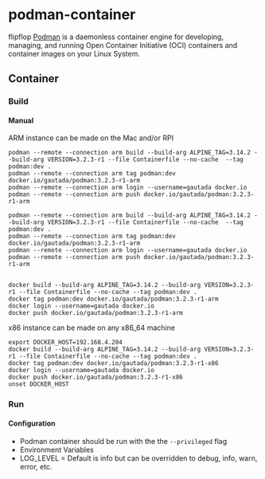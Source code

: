 # podman-container

flipflop
[Podman](https://podman.io) is a daemonless container engine for developing, managing, and running Open Container Initiative (OCI) containers and container images on your Linux System.

## Container

### Build

#### Manual

ARM instance can be made on the Mac and/or RPI

```
podman --remote --connection arm build --build-arg ALPINE_TAG=3.14.2 --build-arg VERSION=3.2.3-r1 --file Containerfile --no-cache  --tag podman:dev .
podman --remote --connection arm tag podman:dev docker.io/gautada/podman:3.2.3-r1-arm
podman --remote --connection arm login --username=gautada docker.io
podman --remote --connection arm push docker.io/gautada/podman:3.2.3-r1-arm
```

```
podman --remote --connection arm build --build-arg ALPINE_TAG=3.14.2 --build-arg VERSION=3.2.3-r1 --file Containerfile --no-cache  --tag podman:dev .
podman --remote --connection arm tag podman:dev docker.io/gautada/podman:3.2.3-r1-arm
podman --remote --connection arm login --username=gautada docker.io
podman --remote --connection arm push docker.io/gautada/podman:3.2.3-r1-arm


docker build --build-arg ALPINE_TAG=3.14.2 --build-arg VERSION=3.2.3-r1 --file Containerfile --no-cache --tag podman:dev .
docker tag podman:dev docker.io/gautada/podman:3.2.3-r1-arm
docker login --username=gautada docker.io
docker push docker.io/gautada/podman:3.2.3-r1-arm
```

x86 instance can be made on any x86_64 machine

```
export DOCKER_HOST=192.168.4.204
docker build --build-arg ALPINE_TAG=3.14.2 --build-arg VERSION=3.2.3-r1 --file Containerfile --no-cache --tag podman:dev .
docker tag podman:dev docker.io/gautada/podman:3.2.3-r1-x86
docker login --username=gautada docker.io
docker push docker.io/gautada/podman:3.2.3-r1-x86
unset DOCKER_HOST
```

### Run

#### Configuration

- Podman container should be run with the the `--privileged` flag
- Environment Variables
 - LOG_LEVEL = Default is info but can be overridden to debug, info, warn, error, etc. 
 

